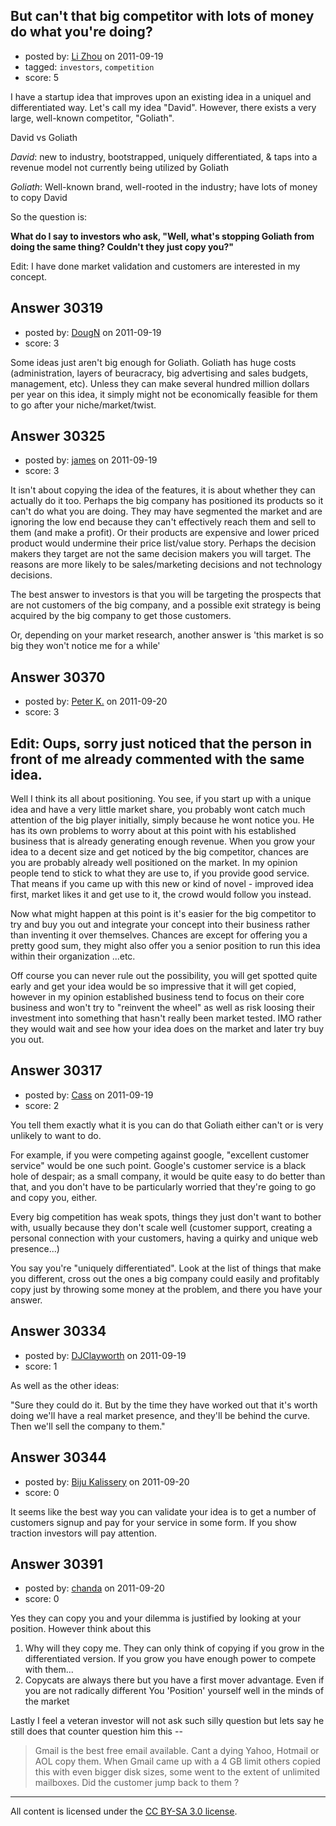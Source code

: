 ## But can't that big competitor with lots of money do what you're doing?

- posted by: [Li Zhou](https://stackexchange.com/users/-1/7241-li-zhou) on 2011-09-19
- tagged: `investors`, `competition`
- score: 5

I have a startup idea that improves upon an existing idea in a uniquel and differentiated way.  Let's call my idea "David". However, there exists a very large, well-known competitor, "Goliath".


David vs Goliath

*David*: new to industry, bootstrapped, uniquely differentiated, & taps into a revenue model not currently being utilized by Goliath

*Goliath*: Well-known brand, well-rooted in the industry; have lots of money to copy David

So the question is:

**What do I say to investors who ask, "Well, what's stopping Goliath from doing the same thing?  Couldn't they just copy you?"**

Edit: I have done market validation and customers are interested in my concept.



## Answer 30319

- posted by: [DougN](https://stackexchange.com/users/-1/13094-dougn) on 2011-09-19
- score: 3

Some ideas just aren't big enough for Goliath.  Goliath has huge costs (administration, layers of beuracracy, big advertising and sales budgets, management, etc).  Unless they can make several hundred million dollars per year on this idea, it simply might not be economically feasible for them to go after your niche/market/twist.


## Answer 30325

- posted by: [james](https://stackexchange.com/users/-1/5800-james) on 2011-09-19
- score: 3

It isn't about copying the idea of the features, it is about whether they can actually do it too. Perhaps the big company has positioned its products so it can't do what you are doing. They may have segmented the market and are ignoring the low end because they can't effectively reach them and sell to them (and make a profit). Or their products are expensive and lower priced product would undermine their price list/value story. Perhaps the decision makers they target are not the same decision makers you will target. The reasons are more likely to be sales/marketing decisions and not technology decisions.

The best answer to investors is that you will be targeting the prospects that are not customers of the big company, and a possible exit strategy is being acquired by the big company to get those customers.

Or, depending on your market research, another answer is 'this market is so big they won't notice me for a while'


## Answer 30370

- posted by: [Peter K.](https://stackexchange.com/users/-1/13392-peter-k) on 2011-09-20
- score: 3

Edit: Oups, sorry just noticed that the person in front of me already commented with the same idea.
-------------------------------------------------------------------------------------------

Well I think its all about positioning. You see, if you start up with a unique idea and have a very little market share, you probably wont catch much attention of the big player initially, simply because he wont notice you. He has its own problems to worry about at this point with his established business that is already generating enough revenue. When you grow your idea to a decent size and get noticed by the big competitor, chances are you are probably already well positioned on the market. In my opinion people tend to stick to what they are use to, if you provide good service. That means if you came up with this new or kind of novel - improved idea first, market likes it and get use to it, the crowd would follow you instead.

Now what might happen at this point is it's easier for the big competitor to try and buy you out and integrate your concept into their business rather than inventing it over themselves. Chances are except for offering you a pretty good sum, they might also offer you a senior position to run this idea within their organization ...etc.

Off course you can never rule out the possibility, you will get spotted quite early and get your idea would be so impressive that it will get copied, however in my opinion established business tend to focus on their core business and won't try to "reinvent the wheel" as well as risk loosing their investment into something that hasn't really been market tested. IMO rather they would wait and see how your idea does on the market and later try buy you out.


## Answer 30317

- posted by: [Cass](https://stackexchange.com/users/-1/12436-cass) on 2011-09-19
- score: 2

You tell them exactly what it is you can do that Goliath either can't or is very unlikely to want to do. 

For example, if you were competing against google, "excellent customer service" would be one such point. Google's customer service is a black hole of despair; as a small company, it would be quite easy to do better than that, and you don't have to be particularly worried that they're going to go and copy you, either. 

Every big competition has weak spots, things they just don't want to bother with, usually because they don't scale well (customer support, creating a personal connection with your customers, having a quirky and unique web presence...)

You say you're "uniquely differentiated". Look at the list of things that make you different, cross out the ones a big company could easily and profitably copy just by throwing some money at the problem, and there you have your answer. 


## Answer 30334

- posted by: [DJClayworth](https://stackexchange.com/users/-1/12762-djclayworth) on 2011-09-19
- score: 1

As well as the other ideas:

"Sure they could do it. But by the time they have worked out that it's worth doing we'll have a real market presence, and they'll be behind the curve. Then we'll sell the company to them."


## Answer 30344

- posted by: [Biju Kalissery](https://stackexchange.com/users/-1/12151-biju-kalissery) on 2011-09-20
- score: 0

It seems like the best way you can validate your idea is to get a number of customers signup and pay for your service in some form. If you show traction investors will pay attention.



## Answer 30391

- posted by: [chanda](https://stackexchange.com/users/-1/10185-chanda) on 2011-09-20
- score: 0

Yes they can copy you and your dilemma is justified by looking at your position. However think about this

 1.  Why will they copy me. They can only think of copying if you grow in the differentiated version. If you grow you have enough power to compete with them...
 2. Copycats are always there but you have a first mover advantage. Even if you are not radically different You 'Position' yourself well in the minds of the market

Lastly I feel a veteran investor will not ask such silly question but lets say he still does that counter question him this -- 

> Gmail is the best free email available. Cant a dying Yahoo, Hotmail or AOL copy them. When Gmail came up with a 4 GB limit others copied this with even bigger disk sizes, some went to the extent of unlimited mailboxes. Did the customer jump back to them ?



---

All content is licensed under the [CC BY-SA 3.0 license](https://creativecommons.org/licenses/by-sa/3.0/).
